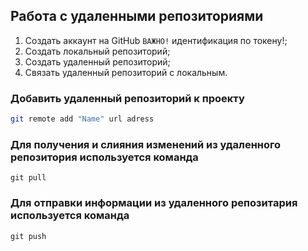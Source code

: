 ## Работа с удаленными репозиториями

1. Создать аккаунт на GitHub
   `ВАЖНО!` идентификация по токену!;
2. Создать локальный репозиторий;
3. Создать удаленный репозиторий;
4. Связать удаленный репозиторий с локальным.

### Добавить удаленный репозиторий к проекту

```bash
git remote add "Name" url adress
```

### Для получения и слияния изменений из удаленного репозитория используется команда

```
git pull
```

### Для отправки информации из удаленного репозитария используется команда

```
git push
```

